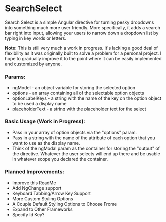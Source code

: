 # SearchSelect
Search Select is a simple Angular directive for turning pesky dropdowns into something much more user friendly. More specifically,
it adds a search bar right into input, allowing your users to narrow down a dropdown list by typing in key words or letters.

**Note:** This is still very much a work in progress. It's lacking a good deal of flexibility as it was originally built
to solve a problem for a personal project. I hope to gradually improve it to the point where it can be easily implemented
and customized by anyone.

### Params:
  * ngModel - an object variable for storing the selected option
  * options - an array containing all of the selectable option objects
  * optionLabelKeys - a string with the name of the key on the option object to be used a display name
  * placeholderText - a string with the placeholder text for the select

### Basic Usage (Work in Progress):
  * Pass in your array of option objects via the "options" param.
  * Pass in a string with the name of the attribute of each option that you want to use as the display name.
  * Think of the ngModal param as the container for storing the "output" of the directive. Whatever the user selects will end up there and be usable in whatever scope you declared the container.
  
### Planned Improvements:
  * Improve this ReadMe
  * Add NgChange support
  * Keyboard Tabbing/Arrow Key Support
  * More Custom Styling Options
  * A Couple Default Styling Options to Choose Frome
  * Expand to Other Frameworks
  * Specify Id Key?
